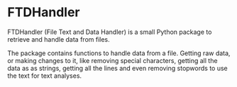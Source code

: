 # FTDHandler

FTDHandler (File Text and Data Handler) is a small Python package to retrieve and handle data from files.

The package contains functions to handle data from a file. Getting raw data, or making changes to it, like removing special characters, getting all the data as as strings, getting all the lines and even removing stopwords to use the text for text analyses.


